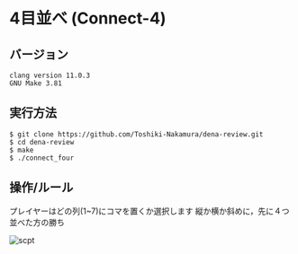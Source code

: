 # 4目並べ (Connect-4)

## バージョン
`clang version 11.0.3`<br>
`GNU Make 3.81`

## 実行方法
```
$ git clone https://github.com/Toshiki-Nakamura/dena-review.git
$ cd dena-review
$ make
$ ./connect_four
```

## 操作/ルール

プレイヤーはどの列(1~7)にコマを置くか選択します
縦か横か斜めに，先に４つ並べた方の勝ち

![scpt](https://user-images.githubusercontent.com/58071775/146470407-10ce14f3-ecaa-42de-89c6-35d152ca1eea.png)

